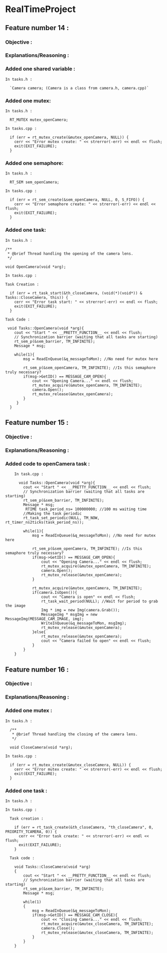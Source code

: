 # RealTimeProject

## Feature number 14 :

  ### Objective :
  
  ### Explanations/Reasoning :
  
  ### Added one shared variable :
  
    In tasks.h :
    
      `Camera camera; (Camera is a class from camera.h, camera.cpp)`
 
  ### Added one mutex:
  
    In tasks.h :
    
      RT_MUTEX mutex_openCamera;
    
    In tasks.cpp :
    
      if (err = rt_mutex_create(&mutex_openCamera, NULL)) {
        cerr << "Error mutex create: " << strerror(-err) << endl << flush;
        exit(EXIT_FAILURE);
      }
  
  ### Added one semaphore:
  
    In tasks.h :
    
      RT_SEM sem_openCamera;
    
    In tasks.cpp :
    
      if (err = rt_sem_create(&sem_openCamera, NULL, 0, S_FIFO)) {
        cerr << "Error semaphore create: " << strerror(-err) << endl << flush;
        exit(EXIT_FAILURE);
      }
  
  ### Added one task:
    
    In tasks.h :
    
    /**
     * @brief Thread handling the opening of the camera lens.
     */
    
    void OpenCamera(void *arg);
    
    In tasks.cpp :
    
    Task Creation :
    
      if (err = rt_task_start(&th_closeCamera, (void(*)(void*)) & Tasks::CloseCamera, this)) {
        cerr << "Error task start: " << strerror(-err) << endl << flush;
        exit(EXIT_FAILURE);
      }
    
    Task Code :
    
     void Tasks::OpenCamera(void *arg){
        cout << "Start " << __PRETTY_FUNCTION__ << endl << flush;
        // Synchronization barrier (waiting that all tasks are starting)
        rt_sem_p(&sem_barrier, TM_INFINITE);
        Message * msg;
        
        while(1){
            msg = ReadInQueue(&q_messageToMon); //No need for mutex here

            rt_sem_p(&sem_openCamera, TM_INFINITE); //Is this semaphore truly necessary?
            if(msg->GetID() == MESSAGE_CAM_OPEN){
                cout << "Opening Camera..." << endl << flush;
                rt_mutex_acquire(&mutex_openCamera, TM_INFINITE);
                camera.Open();
                rt_mutex_release(&mutex_openCamera);   
            } 
         }
      }
    
 

## Feature number 15 :

  ### Objective :
  
  ### Explanations/Reasoning :

  ### Added code to openCamera task :
  
        In task.cpp :
          
          void Tasks::OpenCamera(void *arg){
            cout << "Start " << __PRETTY_FUNCTION__ << endl << flush;
            // Synchronization barrier (waiting that all tasks are starting)
            rt_sem_p(&sem_barrier, TM_INFINITE);
            Message * msg;
             RTIME task_period_ns= 100000000; //100 ms waiting time
            //Making the task periodic
            rt_task_set_periodic(NULL, TM_NOW, rt_timer_ns2ticks(task_period_ns));

            while(1){
                msg = ReadInQueue(&q_messageToMon); //No need for mutex here

                rt_sem_p(&sem_openCamera, TM_INFINITE); //Is this semaphore truly necessary?
                if(msg->GetID() == MESSAGE_CAM_OPEN){
                    cout << "Opening Camera..." << endl << flush;
                    rt_mutex_acquire(&mutex_openCamera, TM_INFINITE);
                    camera.Open();
                    rt_mutex_release(&mutex_openCamera);   
                }

                rt_mutex_acquire(&mutex_openCamera, TM_INFINITE);
                if(camera.IsOpen()){
                    cout << "Camera is open" << endl << flush;
                    rt_task_wait_period(NULL); //Wait for period to grab the image
                    Img * img = new Img(camera.Grab());
                    MessageImg * msgImg = new MessageImg(MESSAGE_CAM_IMAGE, img);
                    WriteInQueue(&q_messageToMon, msgImg); 
                    rt_mutex_release(&mutex_openCamera);
                }else{
                    rt_mutex_release(&mutex_openCamera);
                    cout << "Camera failed to open" << endl << flush;
                } 
            }
        }
    

## Feature number 16 :

  ### Objective :
  
  ### Explanations/Reasoning :
  
  ### Added one mutex :
  
    In tasks.h :
    
      /**
       * @brief Thread handling the closing of the camera lens.
       */

      void CloseCamera(void *arg);
    
    In tasks.cpp :
    
      if (err = rt_mutex_create(&mutex_closeCamera, NULL)) {
        cerr << "Error mutex create: " << strerror(-err) << endl << flush;
        exit(EXIT_FAILURE);
      }
    
  ### Added one task :
  
    In tasks.h :
    
    In tasks.cpp :
    
      Task creation :
      
        if (err = rt_task_create(&th_closeCamera, "th_closeCamera", 0, PRIORITY_TCAMERA, 0)) {
          cerr << "Error task create: " << strerror(-err) << endl << flush;
          exit(EXIT_FAILURE);
        }
        
      Task code :
      
        void Tasks::CloseCamera(void *arg)
        {
            cout << "Start " << __PRETTY_FUNCTION__ << endl << flush;
            // Synchronization barrier (waiting that all tasks are starting)
            rt_sem_p(&sem_barrier, TM_INFINITE);
            Message * msg;

            while(1)
            {
                msg = ReadInQueue(&q_messageToMon);
                if(msg->GetID() == MESSAGE_CAM_CLOSE){
                    cout << "Closing Camera..." << endl << flush;
                    rt_mutex_acquire(&mutex_closeCamera, TM_INFINITE);
                    camera.Close();
                    rt_mutex_release(&mutex_closeCamera, TM_INFINITE);
                }
            }
        }
  
